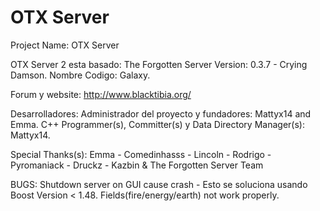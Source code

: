OTX Server
=========
Project Name: OTX Server

OTX Server 2 esta basado: The Forgotten Server Version: 0.3.7 - Crying Damson.
Nombre Codigo: Galaxy.

Forum y website: http://www.blacktibia.org/

Desarrolladores:
Administrador del proyecto y fundadores: Mattyx14 and Emma.
C++ Programmer(s), Committer(s) y Data Directory Manager(s): Mattyx14.

Special Thanks(s): Emma - Comedinhasss - Lincoln - Rodrigo - Pyromaniack - Druckz - Kazbin & The Forgotten Server Team

BUGS:
Shutdown server on GUI cause crash - Esto se soluciona usando Boost Version < 1.48.
Fields(fire/energy/earth) not work properly.

